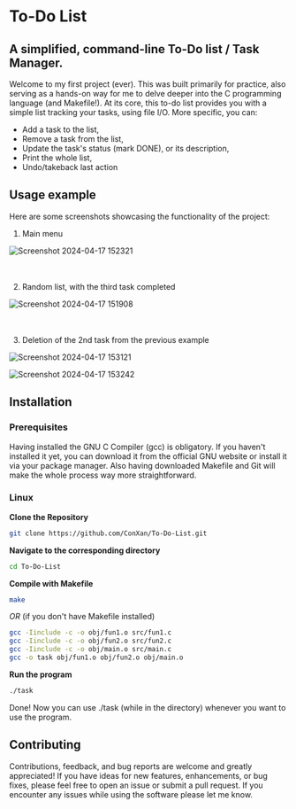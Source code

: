# To-Do List

## A simplified, command-line To-Do list / Task Manager.

Welcome to my first project (ever). This was built primarily for practice, also serving as a hands-on way for me to delve deeper into the C programming language (and Makefile!). 
At its core, this to-do list provides you with a simple list tracking your tasks, using file I/O.
More specific, you can:

* Add a task to the list,
* Remove a task from the list,
* Update the task's status (mark DONE), or its description,
* Print the whole list,
* Undo/takeback last action

## Usage example

Here are some screenshots showcasing the functionality of the project:

1. Main menu

![Screenshot 2024-04-17 152321](https://github.com/ConXan/To-Do-List/assets/146641298/c477807e-7ad1-4fde-9c93-79b47c024402)

 ㅤ

2. Random list, with the third task completed

![Screenshot 2024-04-17 151908](https://github.com/ConXan/To-Do-List/assets/146641298/23145d9f-39f5-4dce-9bd9-da179bdafe4f)

ㅤ

3. Deletion of the 2nd task from the previous example

![Screenshot 2024-04-17 153121](https://github.com/ConXan/To-Do-List/assets/146641298/a97ee101-7d01-4483-807c-b892a1f41d8f)

![Screenshot 2024-04-17 153242](https://github.com/ConXan/To-Do-List/assets/146641298/68709d88-3258-41a2-89c7-dc04d947a202)

## Installation

### Prerequisites

Having installed the GNU C Compiler (gcc) is obligatory. If you haven't installed it yet, you can download it from the official GNU website or install it via your package manager.
Also having downloaded Makefile and Git will make the whole process way more straightforward.

### Linux 

**Clone the Repository**
```bash
git clone https://github.com/ConXan/To-Do-List.git
```

**Navigate to the corresponding directory**
```bash
cd To-Do-List
```

**Compile with Makefile**
```bash
make
```

*OR* (if you don't have Makefile installed)
```bash
gcc -Iinclude -c -o obj/fun1.o src/fun1.c
gcc -Iinclude -c -o obj/fun2.o src/fun2.c
gcc -Iinclude -c -o obj/main.o src/main.c
gcc -o task obj/fun1.o obj/fun2.o obj/main.o
```
**Run the program**
```bash
./task
```
Done! Now you can use ./task (while in the directory) whenever you want to use the program.

## Contributing

Contributions, feedback, and bug reports are welcome and greatly appreciated! If you have ideas for new features, enhancements, or bug fixes, please feel free to open an issue or submit a pull request.
If you encounter any issues while using the software please let me know.

